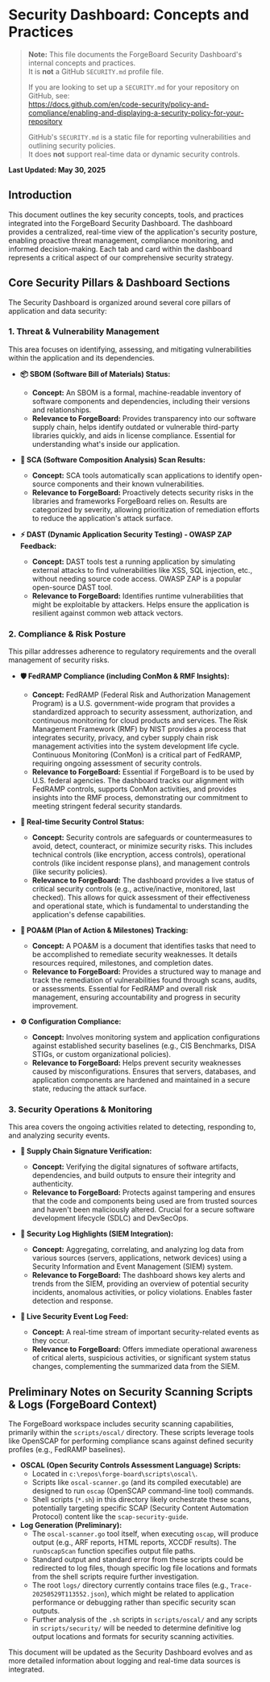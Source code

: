 # Security Dashboard: Concepts and Practices

> **Note:** This file documents the ForgeBoard Security Dashboard's internal concepts and practices.  
> It is **not** a GitHub `SECURITY.md` profile file.
>
> If you are looking to set up a `SECURITY.md` for your repository on GitHub, see:  
> https://docs.github.com/en/code-security/policy-and-compliance/enabling-and-displaying-a-security-policy-for-your-repository
>
> GitHub's `SECURITY.md` is a static file for reporting vulnerabilities and outlining security policies.  
> It does **not** support real-time data or dynamic security controls.

**Last Updated: May 30, 2025**

## Introduction

This document outlines the key security concepts, tools, and practices integrated into the ForgeBoard Security Dashboard. The dashboard provides a centralized, real-time view of the application's security posture, enabling proactive threat management, compliance monitoring, and informed decision-making. Each tab and card within the dashboard represents a critical aspect of our comprehensive security strategy.

## Core Security Pillars & Dashboard Sections

The Security Dashboard is organized around several core pillars of application and data security:

### 1. Threat & Vulnerability Management

This area focuses on identifying, assessing, and mitigating vulnerabilities within the application and its dependencies.

- **📦 SBOM (Software Bill of Materials) Status:**

  - **Concept:** An SBOM is a formal, machine-readable inventory of software components and dependencies, including their versions and relationships.
  - **Relevance to ForgeBoard:** Provides transparency into our software supply chain, helps identify outdated or vulnerable third-party libraries quickly, and aids in license compliance. Essential for understanding what's inside our application.

- **🐛 SCA (Software Composition Analysis) Scan Results:**

  - **Concept:** SCA tools automatically scan applications to identify open-source components and their known vulnerabilities.
  - **Relevance to ForgeBoard:** Proactively detects security risks in the libraries and frameworks ForgeBoard relies on. Results are categorized by severity, allowing prioritization of remediation efforts to reduce the application's attack surface.

- **⚡ DAST (Dynamic Application Security Testing) - OWASP ZAP Feedback:**
  - **Concept:** DAST tools test a running application by simulating external attacks to find vulnerabilities like XSS, SQL injection, etc., without needing source code access. OWASP ZAP is a popular open-source DAST tool.
  - **Relevance to ForgeBoard:** Identifies runtime vulnerabilities that might be exploitable by attackers. Helps ensure the application is resilient against common web attack vectors.

### 2. Compliance & Risk Posture

This pillar addresses adherence to regulatory requirements and the overall management of security risks.

- **🛡️ FedRAMP Compliance (including ConMon & RMF Insights):**

  - **Concept:** FedRAMP (Federal Risk and Authorization Management Program) is a U.S. government-wide program that provides a standardized approach to security assessment, authorization, and continuous monitoring for cloud products and services. The Risk Management Framework (RMF) by NIST provides a process that integrates security, privacy, and cyber supply chain risk management activities into the system development life cycle. Continuous Monitoring (ConMon) is a critical part of FedRAMP, requiring ongoing assessment of security controls.
  - **Relevance to ForgeBoard:** Essential if ForgeBoard is to be used by U.S. federal agencies. The dashboard tracks our alignment with FedRAMP controls, supports ConMon activities, and provides insights into the RMF process, demonstrating our commitment to meeting stringent federal security standards.

- **🚦 Real-time Security Control Status:**

  - **Concept:** Security controls are safeguards or countermeasures to avoid, detect, counteract, or minimize security risks. This includes technical controls (like encryption, access controls), operational controls (like incident response plans), and management controls (like security policies).
  - **Relevance to ForgeBoard:** The dashboard provides a live status of critical security controls (e.g., active/inactive, monitored, last checked). This allows for quick assessment of their effectiveness and operational state, which is fundamental to understanding the application's defense capabilities.

- **🎯 POA&M (Plan of Action & Milestones) Tracking:**

  - **Concept:** A POA&M is a document that identifies tasks that need to be accomplished to remediate security weaknesses. It details resources required, milestones, and completion dates.
  - **Relevance to ForgeBoard:** Provides a structured way to manage and track the remediation of vulnerabilities found through scans, audits, or assessments. Essential for FedRAMP and overall risk management, ensuring accountability and progress in security improvement.

- **⚙️ Configuration Compliance:**
  - **Concept:** Involves monitoring system and application configurations against established security baselines (e.g., CIS Benchmarks, DISA STIGs, or custom organizational policies).
  - **Relevance to ForgeBoard:** Helps prevent security weaknesses caused by misconfigurations. Ensures that servers, databases, and application components are hardened and maintained in a secure state, reducing the attack surface.

### 3. Security Operations & Monitoring

This area covers the ongoing activities related to detecting, responding to, and analyzing security events.

- **🔐 Supply Chain Signature Verification:**

  - **Concept:** Verifying the digital signatures of software artifacts, dependencies, and build outputs to ensure their integrity and authenticity.
  - **Relevance to ForgeBoard:** Protects against tampering and ensures that the code and components being used are from trusted sources and haven't been maliciously altered. Crucial for a secure software development lifecycle (SDLC) and DevSecOps.

- **📜 Security Log Highlights (SIEM Integration):**

  - **Concept:** Aggregating, correlating, and analyzing log data from various sources (servers, applications, network devices) using a Security Information and Event Management (SIEM) system.
  - **Relevance to ForgeBoard:** The dashboard shows key alerts and trends from the SIEM, providing an overview of potential security incidents, anomalous activities, or policy violations. Enables faster detection and response.

- **📰 Live Security Event Log Feed:**
  - **Concept:** A real-time stream of important security-related events as they occur.
  - **Relevance to ForgeBoard:** Offers immediate operational awareness of critical alerts, suspicious activities, or significant system status changes, complementing the summarized data from the SIEM.

## Preliminary Notes on Security Scanning Scripts & Logs (ForgeBoard Context)

The ForgeBoard workspace includes security scanning capabilities, primarily within the `scripts/oscal/` directory. These scripts leverage tools like OpenSCAP for performing compliance scans against defined security profiles (e.g., FedRAMP baselines).

- **OSCAL (Open Security Controls Assessment Language) Scripts:**
  - Located in `c:\repos\forge-board\scripts\oscal\`.
  - Scripts like `oscal-scanner.go` (and its compiled executable) are designed to run `oscap` (OpenSCAP command-line tool) commands.
  - Shell scripts (`*.sh`) in this directory likely orchestrate these scans, potentially targeting specific SCAP (Security Content Automation Protocol) content like the `scap-security-guide`.
- **Log Generation (Preliminary):**
  - The `oscal-scanner.go` tool itself, when executing `oscap`, will produce output (e.g., ARF reports, HTML reports, XCCDF results). The `runOscapScan` function specifies output file paths.
  - Standard output and standard error from these scripts could be redirected to log files, though specific log file locations and formats from the shell scripts require further investigation.
  - The root `logs/` directory currently contains trace files (e.g., `Trace-20250529T113552.json`), which might be related to application performance or debugging rather than specific security scan outputs.
  - Further analysis of the `.sh` scripts in `scripts/oscal/` and any scripts in `scripts/security/` will be needed to determine definitive log output locations and formats for security scanning activities.

This document will be updated as the Security Dashboard evolves and as more detailed information about logging and real-time data sources is integrated.
